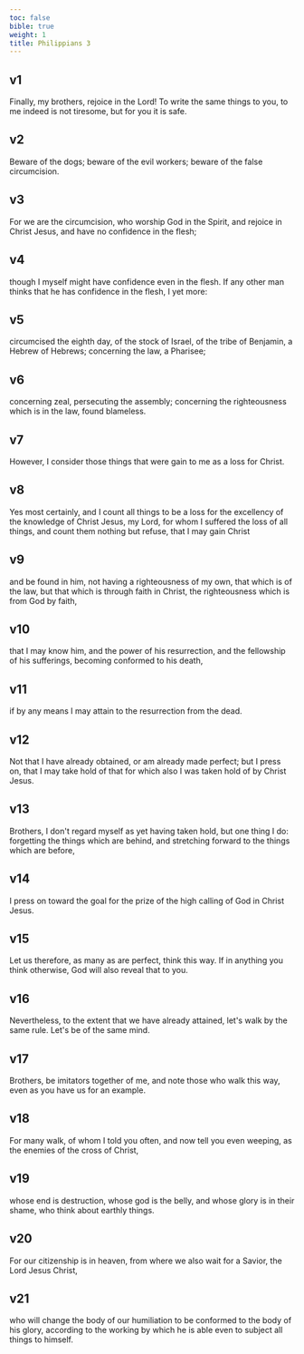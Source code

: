 ```yaml
---
toc: false
bible: true
weight: 1
title: Philippians 3
---
```




## v1 
Finally, my brothers, rejoice in the Lord! To write the same things to you, to me indeed is not tiresome, but for you it is safe. 

## v2 
Beware of the dogs; beware of the evil workers; beware of the false circumcision. 

## v3 
For we are the circumcision, who worship God in the Spirit, and rejoice in Christ Jesus, and have no confidence in the flesh; 

## v4 
though I myself might have confidence even in the flesh. If any other man thinks that he has confidence in the flesh, I yet more: 

## v5 
circumcised the eighth day, of the stock of Israel, of the tribe of Benjamin, a Hebrew of Hebrews; concerning the law, a Pharisee; 

## v6 
concerning zeal, persecuting the assembly; concerning the righteousness which is in the law, found blameless. 

## v7 
However, I consider those things that were gain to me as a loss for Christ. 

## v8 
Yes most certainly, and I count all things to be a loss for the excellency of the knowledge of Christ Jesus, my Lord, for whom I suffered the loss of all things, and count them nothing but refuse, that I may gain Christ 

## v9 
and be found in him, not having a righteousness of my own, that which is of the law, but that which is through faith in Christ, the righteousness which is from God by faith, 

## v10 
that I may know him, and the power of his resurrection, and the fellowship of his sufferings, becoming conformed to his death, 

## v11 
if by any means I may attain to the resurrection from the dead. 

## v12 
Not that I have already obtained, or am already made perfect; but I press on, that I may take hold of that for which also I was taken hold of by Christ Jesus. 

## v13 
Brothers, I don't regard myself as yet having taken hold, but one thing I do: forgetting the things which are behind, and stretching forward to the things which are before, 

## v14 
I press on toward the goal for the prize of the high calling of God in Christ Jesus. 

## v15 
Let us therefore, as many as are perfect, think this way. If in anything you think otherwise, God will also reveal that to you. 

## v16 
Nevertheless, to the extent that we have already attained, let's walk by the same rule. Let's be of the same mind. 

## v17 
Brothers, be imitators together of me, and note those who walk this way, even as you have us for an example. 

## v18 
For many walk, of whom I told you often, and now tell you even weeping, as the enemies of the cross of Christ, 

## v19 
whose end is destruction, whose god is the belly, and whose glory is in their shame, who think about earthly things. 

## v20 
For our citizenship is in heaven, from where we also wait for a Savior, the Lord Jesus Christ, 

## v21 
who will change the body of our humiliation to be conformed to the body of his glory, according to the working by which he is able even to subject all things to himself.
